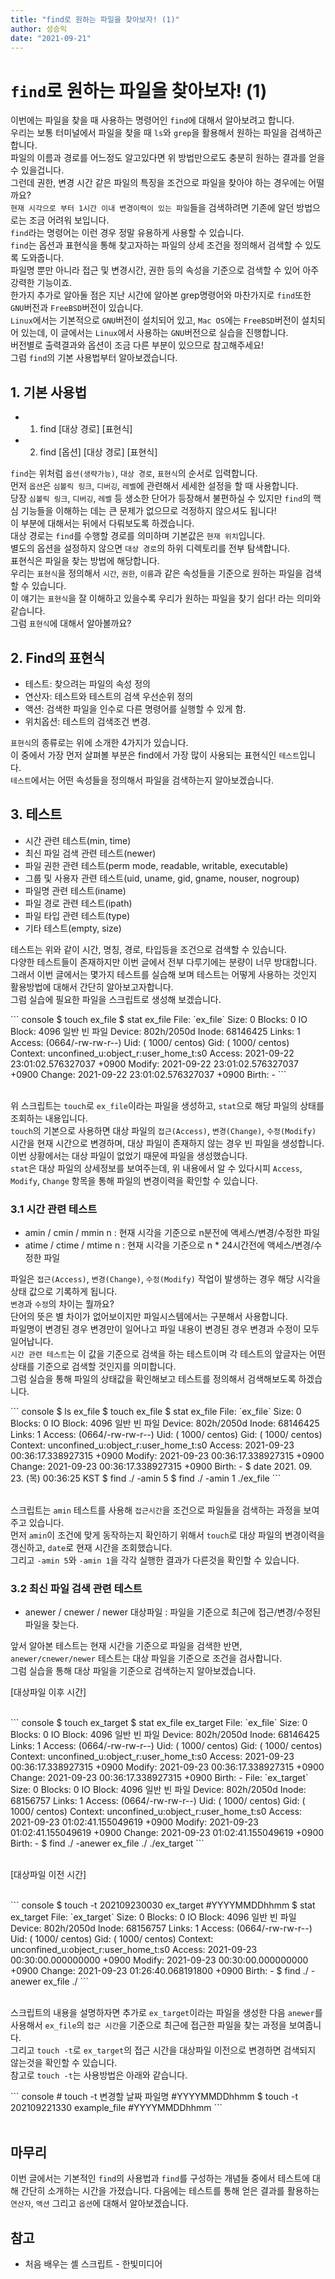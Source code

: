 ```yaml
---
title: "find로 원하는 파일을 찾아보자! (1)"
author: 성승익
date: "2021-09-21"
---
```


# `find`로 원하는 파일을 찾아보자! (1)

이번에는 파일을 찾을 때 사용하는 명령어인 `find`에 대해서 알아보려고 합니다.  
우리는 보통 터미널에서 파일을 찾을 때 `ls`와 `grep`을 활용해서 원하는 파일을 검색하곤 합니다.  
파일의 이름과 경로를 어느정도 알고있다면 위 방법만으로도 충분히 원하는 결과를 얻을 수 있을겁니다.  
그런데 권한, 변경 시간 같은 파일의 특징을 조건으로 파일을 찾아야 하는 경우에는 어떨까요?  
`현재 시각으로 부터 1시간 이내 변경이력이 있는 파일`들을 검색하려면 기존에 알던 방법으로는 조금 어려워 보입니다.  
`find`라는 명령어는 이런 경우 정말 유용하게 사용할 수 있습니다.  
`find`는 옵션과 표현식을 통해 찾고자하는 파일의 상세 조건을 정의해서 검색할 수 있도록 도와줍니다.  
파일명 뿐만 아니라 접근 및 변경시간, 권한 등의 속성을 기준으로 검색할 수 있어 아주 강력한 기능이죠.  
한가지 추가로 알아둘 점은 지난 시간에 알아본 grep명령어와 마찬가지로 `find`또한 `GNU`버전과 `FreeBSD`버전이 있습니다.  
`Linux`에서는 기본적으로 `GNU`버전이 설치되어 있고, `Mac OS`에는 `FreeBSD`버전이 설치되어 있는데, 이 글에서는 `Linux`에서 사용하는 `GNU`버전으로 실습을 진행합니다.  
버전별로 출력결과와 옵션이 조금 다른 부분이 있으므로 참고해주세요!  
그럼 `find`의 기본 사용법부터 알아보겠습니다.  



## 1. 기본 사용법
* 1. find [대상 경로] [표현식]
* 2. find [옵션] [대상 경로] [표현식]

`find`는 위처럼 `옵션(생략가능)`, `대상 경로`, `표현식`의 순서로 입력합니다.  
먼저 `옵션`은 `심볼릭 링크`, `디버깅`, `레벨`에 관련해서 세세한 설정을 할 때 사용합니다.  
당장 `심볼릭 링크`, `디버깅`, `레벨` 등 생소한 단어가 등장해서 불편하실 수 있지만 `find`의 핵심 기능들을 이해하는 데는 큰 문제가 없으므로 걱정하지 않으셔도 됩니다!  
이 부분에 대해서는 뒤에서 다뤄보도록 하겠습니다.  
대상 경로는 `find`를 수행할 경로를 의미하며 기본값은 `현재 위치`입니다.  
별도의 옵션을 설정하지 않으면 `대상 경로`의 하위 디렉토리를 전부 탐색합니다.  
표현식은 파일을 찾는 방법에 해당합니다.  
우리는 `표현식`을 정의해서 `시간`, `권한`, `이름`과 같은 속성들을 기준으로 원하는 파일을 검색할 수 있습니다.  
이 얘기는 `표현식`을 잘 이해하고 있을수록 우리가 원하는 파일을 찾기 쉽다! 라는 의미와 같습니다.  
그럼 `표현식`에 대해서 알아볼까요?  


## 2. Find의 표현식
* 테스트: 찾으려는 파일의 속성 정의
* 연산자: 테스트와 테스트의 검색 우선순위 정의
* 액션: 검색한 파일을 인수로 다른 명령어를 실행할 수 있게 함.
* 위치옵션: 테스트의 검색조건 변경.

`표현식`의 종류로는 위에 소개한 4가지가 있습니다.  
이 중에서 가장 먼저 살펴볼 부분은 find에서 가장 많이 사용되는 표현식인 `테스트`입니다.  
`테스트`에서는 어떤 속성들을 정의해서 파일을 검색하는지 알아보겠습니다.  


## 3. 테스트
* 시간 관련 테스트(min, time)
* 최신 파일 검색 관련 테스트(newer)
* 파일 권한 관련 테스트(perm mode, readable, writable, executable)
* 그룹 및 사용자 관련 테스트(uid, uname, gid, gname, nouser, nogroup)
* 파일명 관련 테스트(iname)
* 파일 경로 관련 테스트(ipath)
* 파일 타입 관련 테스트(type)
* 기타 테스트(empty, size)

테스트는 위와 같이 시간, 명칭, 경로, 타입등을 조건으로 검색할 수 있습니다.  
다양한 테스트들이 존재하지만 이번 글에서 전부 다루기에는 분량이 너무 방대합니다.  
그래서 이번 글에서는 몇가지 테스트를 실습해 보며 테스트는 어떻게 사용하는 것인지 활용방법에 대해서 간단히 알아보고자합니다.  
그럼 실습에 필요한 파일을 스크립트로 생성해 보겠습니다.  

<div class="termy">
    ``` console
    $ touch ex_file
    $ stat ex_file
    File: `ex_file`
    Size: 0             Blocks: 0          IO Block: 4096   일반 빈 파일
    Device: 802h/2050d    Inode: 68146425    Links: 1
    Access: (0664/-rw-rw-r--)  Uid: ( 1000/  centos)   Gid: ( 1000/  centos)
    Context: unconfined_u:object_r:user_home_t:s0
    Access: 2021-09-22 23:01:02.576327037 +0900
    Modify: 2021-09-22 23:01:02.576327037 +0900
    Change: 2021-09-22 23:01:02.576327037 +0900
    Birth: -
    ```
</div>
<br />

위 스크립트는 `touch`로 `ex_file`이라는 파일을 생성하고, `stat`으로 해당 파일의 상태를 조회하는 내용입니다.  
`touch`의 기본으로 사용하면 대상 파일의 `접근(Access)`, `변경(Change)`, `수정(Modify)` 시간을 현재 시간으로 변경하며, 대상 파일이 존재하지 않는 경우 빈 파일을 생성합니다.  
이번 상황에서는 대상 파일이 없었기 때문에 파일을 생성했습니다.  
`stat`은 대상 파일의 상세정보를 보여주는데, 위 내용에서 알 수 있다시피 `Access`, `Modify`, `Change` 항목을 통해 파일의 변경이력을 확인할 수 있습니다.  




### 3.1 시간 관련 테스트
* amin / cmin / mmin n : 현재 시각을 기준으로 n분전에 액세스/변경/수정한 파일
* atime / ctime / mtime n : 현재 시각을 기준으로 n * 24시간전에 액세스/변경/수정한 파일

파일은 `접근(Access)`, `변경(Change)`, `수정(Modify)` 작업이 발생하는 경우 해당 시각을 상태 값으로 기록하게 됩니다.  
`변경`과 `수정`의 차이는 뭘까요?  
단어의 뜻은 별 차이가 없어보이지만 파일시스템에서는 구분해서 사용합니다.  
파일명이 변경된 경우 변경만이 일어나고 파일 내용이 변경된 경우 변경과 수정이 모두 일어납니다.  
`시간 관련 테스트`는 이 값을 기준으로 검색을 하는 테스트이며 각 테스트의 앞글자는 어떤 상태를 기준으로 검색할 것인지를 의미합니다.  
그럼 실습을 통해 파일의 상태값을 확인해보고 테스트를 정의해서 검색해보도록 하겠습니다.


<div class="termy">
    ``` console
    $ ls
    ex_file
    $ touch ex_file
    $ stat ex_file
    File: `ex_file`
    Size: 0             Blocks: 0          IO Block: 4096   일반 빈 파일
    Device: 802h/2050d    Inode: 68146425    Links: 1
    Access: (0664/-rw-rw-r--)  Uid: ( 1000/  centos)   Gid: ( 1000/  centos)
    Context: unconfined_u:object_r:user_home_t:s0
    Access: 2021-09-23 00:36:17.338927315 +0900
    Modify: 2021-09-23 00:36:17.338927315 +0900
    Change: 2021-09-23 00:36:17.338927315 +0900
    Birth: -
    $ date
    2021. 09. 23. (목) 00:36:25 KST
    $ find ./ -amin 5
    $ find ./ -amin 1
    ./ex_file
    ```
</div>  
<br />

스크립트는 `amin` 테스트를 사용해 `접근시간`을 조건으로 파일들을 검색하는 과정을 보여주고 있습니다.  
먼저 `amin`이 조건에 맞게 동작하는지 확인하기 위해서 `touch`로 대상 파일의 변경이력을 갱신하고, `date`로 현재 시간을 조회했습니다.  
그리고 `-amin 5`와 `-amin 1`을 각각 실행한 결과가 다른것을 확인할 수 있습니다.  

### 3.2 최신 파일 검색 관련 테스트
* anewer / cnewer / newer 대상파일 : 파일을 기준으로 최근에 접근/변경/수정된 파일을 찾는다.  

앞서 알아본 테스트는 현재 시간을 기준으로 파일을 검색한 반면, `anewer/cnewer/newer` 테스트는 대상 파일을 기준으로 조건을 검사합니다.  
그럼 실습을 통해 대상 파일을 기준으로 검색하는지 알아보겠습니다.  

[대상파일 이후 시간]  
<br />
<div class="termy">
    ``` console
    $ touch ex_target
    $ stat ex_file ex_target
    File: `ex_file`
    Size: 0             Blocks: 0          IO Block: 4096   일반 빈 파일
    Device: 802h/2050d    Inode: 68146425    Links: 1
    Access: (0664/-rw-rw-r--)  Uid: ( 1000/  centos)   Gid: ( 1000/  centos)
    Context: unconfined_u:object_r:user_home_t:s0
    Access: 2021-09-23 00:36:17.338927315 +0900
    Modify: 2021-09-23 00:36:17.338927315 +0900
    Change: 2021-09-23 00:36:17.338927315 +0900
    Birth: -
    File: `ex_target`
    Size: 0             Blocks: 0          IO Block: 4096   일반 빈 파일
    Device: 802h/2050d    Inode: 68156757    Links: 1
    Access: (0664/-rw-rw-r--)  Uid: ( 1000/  centos)   Gid: ( 1000/  centos)
    Context: unconfined_u:object_r:user_home_t:s0
    Access: 2021-09-23 01:02:41.155049619 +0900
    Modify: 2021-09-23 01:02:41.155049619 +0900
    Change: 2021-09-23 01:02:41.155049619 +0900
    Birth: -
    $ find ./ -anewer ex_file
    ./
    ./ex_target
    ```
</div>  
<br />

[대상파일 이전 시간]  
<br />
<div class="termy">
    ``` console
    $ touch -t 202109230030 ex_target #YYYYMMDDhhmm
    $ stat ex_target
    File: `ex_target`
    Size: 0             Blocks: 0          IO Block: 4096   일반 빈 파일
    Device: 802h/2050d    Inode: 68156757    Links: 1
    Access: (0664/-rw-rw-r--)  Uid: ( 1000/  centos)   Gid: ( 1000/  centos)
    Context: unconfined_u:object_r:user_home_t:s0
    Access: 2021-09-23 00:30:00.000000000 +0900
    Modify: 2021-09-23 00:30:00.000000000 +0900
    Change: 2021-09-23 01:26:40.068191800 +0900
    Birth: -
    $ find ./ -anewer ex_file
    ./
    ```
</div>  
<br />

스크립트의 내용을 설명하자면 추가로 `ex_target`이라는 파일을 생성한 다음 `anewer`를 사용해서 `ex_file`의 `접근 시간`을 기준으로 최근에 접근한 파일을 찾는 과정을 보여줍니다.  
그리고 `touch -t`로 `ex_target`의 접근 시간을 대상파일 이전으로 변경하면 검색되지 않는것을 확인할 수 있습니다.  
참고로 `touch -t`는 사용방법은 아래와 같습니다.  

<div class="termy">
    ``` console
    # touch -t 변경할 날짜 파일명 #YYYYMMDDhhmm
    $ touch -t 202109221330 example_file #YYYYMMDDhhmm
    ``` 
</div>  
<br />


## 마무리
이번 글에서는 기본적인 `find`의 사용법과 `find`를 구성하는 개념들 중에서 테스트에 대해 간단히 소개하는 시간을 가졌습니다.
다음에는 테스트를 통해 얻은 결과를 활용하는 `연산자`, `액션` 그리고 `옵션`에 대해서 알아보겠습니다.


## 참고
* 처음 배우는 셸 스크립트 - 한빛미디어
